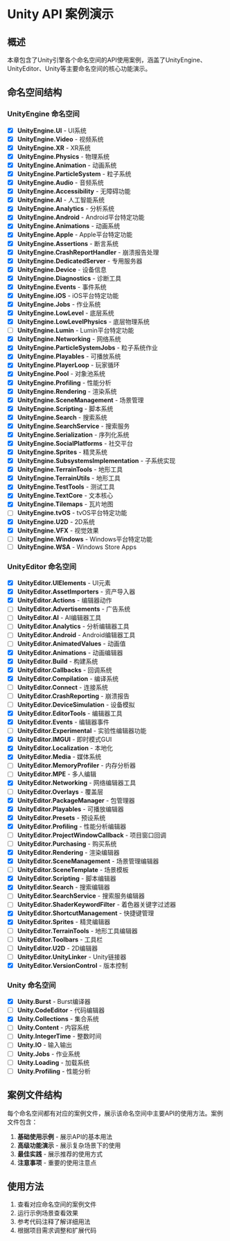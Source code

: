 # Unity API 案例演示

## 概述

本章包含了Unity引擎各个命名空间的API使用案例，涵盖了UnityEngine、UnityEditor、Unity等主要命名空间的核心功能演示。

## 命名空间结构

### UnityEngine 命名空间
- [x] **UnityEngine.UI** - UI系统
- [x] **UnityEngine.Video** - 视频系统
- [x] **UnityEngine.XR** - XR系统
- [x] **UnityEngine.Physics** - 物理系统
- [x] **UnityEngine.Animation** - 动画系统
- [x] **UnityEngine.ParticleSystem** - 粒子系统
- [x] **UnityEngine.Audio** - 音频系统
- [x] **UnityEngine.Accessibility** - 无障碍功能
- [x] **UnityEngine.AI** - 人工智能系统
- [x] **UnityEngine.Analytics** - 分析系统
- [x] **UnityEngine.Android** - Android平台特定功能
- [x] **UnityEngine.Animations** - 动画系统
- [x] **UnityEngine.Apple** - Apple平台特定功能
- [x] **UnityEngine.Assertions** - 断言系统
- [x] **UnityEngine.CrashReportHandler** - 崩溃报告处理
- [x] **UnityEngine.DedicatedServer** - 专用服务器
- [x] **UnityEngine.Device** - 设备信息
- [x] **UnityEngine.Diagnostics** - 诊断工具
- [x] **UnityEngine.Events** - 事件系统
- [x] **UnityEngine.iOS** - iOS平台特定功能
- [x] **UnityEngine.Jobs** - 作业系统
- [x] **UnityEngine.LowLevel** - 底层系统
- [x] **UnityEngine.LowLevelPhysics** - 底层物理系统
- [ ] **UnityEngine.Lumin** - Lumin平台特定功能
- [x] **UnityEngine.Networking** - 网络系统
- [x] **UnityEngine.ParticleSystemJobs** - 粒子系统作业
- [x] **UnityEngine.Playables** - 可播放系统
- [x] **UnityEngine.PlayerLoop** - 玩家循环
- [x] **UnityEngine.Pool** - 对象池系统
- [x] **UnityEngine.Profiling** - 性能分析
- [x] **UnityEngine.Rendering** - 渲染系统
- [x] **UnityEngine.SceneManagement** - 场景管理
- [x] **UnityEngine.Scripting** - 脚本系统
- [x] **UnityEngine.Search** - 搜索系统
- [x] **UnityEngine.SearchService** - 搜索服务
- [x] **UnityEngine.Serialization** - 序列化系统
- [x] **UnityEngine.SocialPlatforms** - 社交平台
- [x] **UnityEngine.Sprites** - 精灵系统
- [x] **UnityEngine.SubsystemsImplementation** - 子系统实现
- [x] **UnityEngine.TerrainTools** - 地形工具
- [x] **UnityEngine.TerrainUtils** - 地形工具
- [x] **UnityEngine.TestTools** - 测试工具
- [x] **UnityEngine.TextCore** - 文本核心
- [x] **UnityEngine.Tilemaps** - 瓦片地图
- [ ] **UnityEngine.tvOS** - tvOS平台特定功能
- [x] **UnityEngine.U2D** - 2D系统
- [x] **UnityEngine.VFX** - 视觉效果
- [ ] **UnityEngine.Windows** - Windows平台特定功能
- [ ] **UnityEngine.WSA** - Windows Store Apps

### UnityEditor 命名空间
- [x] **UnityEditor.UIElements** - UI元素
- [x] **UnityEditor.AssetImporters** - 资产导入器
- [x] **UnityEditor.Actions** - 编辑器动作
- [ ] **UnityEditor.Advertisements** - 广告系统
- [ ] **UnityEditor.AI** - AI编辑器工具
- [ ] **UnityEditor.Analytics** - 分析编辑器工具
- [ ] **UnityEditor.Android** - Android编辑器工具
- [ ] **UnityEditor.AnimatedValues** - 动画值
- [x] **UnityEditor.Animations** - 动画编辑器
- [x] **UnityEditor.Build** - 构建系统
- [x] **UnityEditor.Callbacks** - 回调系统
- [x] **UnityEditor.Compilation** - 编译系统
- [ ] **UnityEditor.Connect** - 连接系统
- [ ] **UnityEditor.CrashReporting** - 崩溃报告
- [ ] **UnityEditor.DeviceSimulation** - 设备模拟
- [x] **UnityEditor.EditorTools** - 编辑器工具
- [x] **UnityEditor.Events** - 编辑器事件
- [ ] **UnityEditor.Experimental** - 实验性编辑器功能
- [x] **UnityEditor.IMGUI** - 即时模式GUI
- [x] **UnityEditor.Localization** - 本地化
- [x] **UnityEditor.Media** - 媒体系统
- [ ] **UnityEditor.MemoryProfiler** - 内存分析器
- [ ] **UnityEditor.MPE** - 多人编辑
- [x] **UnityEditor.Networking** - 网络编辑器工具
- [ ] **UnityEditor.Overlays** - 覆盖层
- [x] **UnityEditor.PackageManager** - 包管理器
- [x] **UnityEditor.Playables** - 可播放编辑器
- [x] **UnityEditor.Presets** - 预设系统
- [x] **UnityEditor.Profiling** - 性能分析编辑器
- [ ] **UnityEditor.ProjectWindowCallback** - 项目窗口回调
- [ ] **UnityEditor.Purchasing** - 购买系统
- [x] **UnityEditor.Rendering** - 渲染编辑器
- [x] **UnityEditor.SceneManagement** - 场景管理编辑器
- [ ] **UnityEditor.SceneTemplate** - 场景模板
- [x] **UnityEditor.Scripting** - 脚本编辑器
- [x] **UnityEditor.Search** - 搜索编辑器
- [ ] **UnityEditor.SearchService** - 搜索服务编辑器
- [ ] **UnityEditor.ShaderKeywordFilter** - 着色器关键字过滤器
- [x] **UnityEditor.ShortcutManagement** - 快捷键管理
- [x] **UnityEditor.Sprites** - 精灵编辑器
- [ ] **UnityEditor.TerrainTools** - 地形工具编辑器
- [ ] **UnityEditor.Toolbars** - 工具栏
- [ ] **UnityEditor.U2D** - 2D编辑器
- [ ] **UnityEditor.UnityLinker** - Unity链接器
- [x] **UnityEditor.VersionControl** - 版本控制

### Unity 命名空间
- [x] **Unity.Burst** - Burst编译器
- [ ] **Unity.CodeEditor** - 代码编辑器
- [x] **Unity.Collections** - 集合系统
- [ ] **Unity.Content** - 内容系统
- [ ] **Unity.IntegerTime** - 整数时间
- [ ] **Unity.IO** - 输入输出
- [ ] **Unity.Jobs** - 作业系统
- [ ] **Unity.Loading** - 加载系统
- [ ] **Unity.Profiling** - 性能分析

## 案例文件结构

每个命名空间都有对应的案例文件，展示该命名空间中主要API的使用方法。案例文件包含：

1. **基础使用示例** - 展示API的基本用法
2. **高级功能演示** - 展示复杂场景下的使用
3. **最佳实践** - 展示推荐的使用方式
4. **注意事项** - 重要的使用注意点

## 使用方法

1. 查看对应命名空间的案例文件
2. 运行示例场景查看效果
3. 参考代码注释了解详细用法
4. 根据项目需求调整和扩展代码 